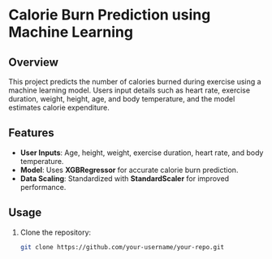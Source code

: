 # Calorie Burn Prediction using Machine Learning

## Overview
This project predicts the number of calories burned during exercise using a machine learning model. Users input details such as heart rate, exercise duration, weight, height, age, and body temperature, and the model estimates calorie expenditure.

## Features
- **User Inputs**: Age, height, weight, exercise duration, heart rate, and body temperature.
- **Model**: Uses **XGBRegressor** for accurate calorie burn prediction.
- **Data Scaling**: Standardized with **StandardScaler** for improved performance.

## Usage
1. Clone the repository:
   ```bash
   git clone https://github.com/your-username/your-repo.git

